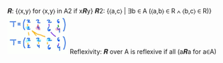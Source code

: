 𝑹: {⟨x,y⟩ for ⟨x,y⟩ in A2 if x𝑹y}
𝑹2: {⟨a,c⟩ | ∃b ∈ A (⟨a,b⟩ ∈ R ∧ ⟨b,c⟩ ∈ R)}
![](./relations1.gif)
Reflexivity: 𝑹 over A is reflexive if all (a𝑹a for a∈A)